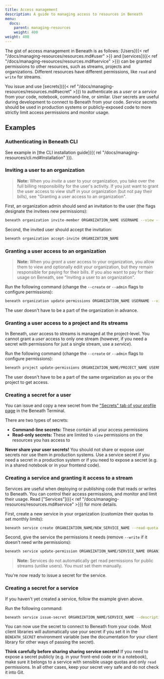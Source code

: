 ```yaml
---
title: Access management
description: A guide to managing access to resources in Beneath
menu:
  docs:
    parent: managing-resources
    weight: 400
weight: 400
---
```


The gist of access management in Beneath is as follows: [Users]{{< ref "/docs/managing-resources/resources.md#user" >}} and [services]({{< ref "/docs/managing-resources/resources.md#service" >}}) can be granted permissions to other resources, such as streams, projects and organizations. Different resources have different permissions, like `read` and `write` for streams.

You issue and use [secrets]({{< ref "/docs/managing-resources/resources.md#secret" >}}) to authenticate as a *user* or a *service* from your code, notebook, command-line, or similar. *User* secrets are useful during development to connect to Beneath from your code. *Service* secrets should be used in production systems or publicly-exposed code to more strictly limit access permissions and monitor usage.

## Examples

### Authenticating in Beneath CLI

See example in [the CLI installation guide]({{ rel "/docs/managing-resources/cli.md#Installation" }}).

### Inviting a user to an organization

> **Note:** When you *invite* a user to your organization, you take over the full billing responsibility for the user's activity. If you just want to grant the user access to view stuff in your organization (but not pay their bills), see "Granting a user access to an organization".

First, an organization admin should send an invitation to the user (the flags designate the invitees new permissions):

```bash
beneath organization invite-member ORGANIZATION_NAME USERNAME --view --admin
```

Second, the invited user should accept the invitation:

```bash
beneath organization accept-invite ORGANIZATION_NAME
```

### Granting a user access to an organization

> **Note:** When you *grant* a user access to your organization, you allow them to view and optionally ediit your organization, but they remain responsible for paying for their bills. If you also want to pay for their usage on Beneath, see "Inviting a user to an organization".

Run the following command (change the `--create` or `--admin` flags to configure permissions):

```bash
beneath organization update-permissions ORGANIZATION_NAME USERNAME --view true --create true --admin true
```

The user doesn't have to be a part of the organization in advance.

### Granting a user access to a project and its streams

In Beneath, *user* access to streams is managed at the project-level. You cannot grant a *user* access to only one stream (however, if you need a secret with permissions for just a single stream, use a *service*). 

Run the following command (change the `--create` or `--admin` flags to configure permissions):

```bash
beneath project update-permissions ORGANIZATION_NAME/PROJECT_NAME USERNAME --view true --create true --admin true
```

The user doesn't have to be a part of the same organization as you or the project to get access.

### Creating a secret for a user

You can issue and copy a new secret from the ["Secrets" tab of your profile page](https://beneath.dev/-/redirects/secrets) in the Beneath Terminal.

There are two types of secrets:
- **Command-line secrets:** These contain all your access permissions
- **Read-only secrets:** These are limited to `view` permissions on the resources you has access to

**Never share your user secrets!** You should not share or expose user secrets nor use them in production systems. Use a service secret if you need a secret in a production system or if you need to expose a secret (e.g. in a shared notebook or in your frontend code).

### Creating a service and granting it access to a stream

Services are useful when deploying or publishing code that reads or writes to Beneath. You can control their access permissions, and monitor and limit their usage. Read ["Services"]({{< ref "/docs/managing-resources/resources.md#service" >}}) for more details.

First, create a new service in your organization (customize their quotas to set monthly limits):

```bash
beneath service create ORGANIZATION_NAME/NEW_SERVICE_NAME --read-quota-mb 100 --write-quota-mb 100
```

Second, give the service the permissions it needs (remove `--write` if it doesn't need write permissions):

```bash
beneath service update-permission ORGANIZATION_NAME/SERVICE_NAME ORGANIZATION_NAME/PROJECT_NAME/STREAM_NAME --read --write 
```

> **Note:** Services do not automatically get read permissions for public streams (unlike users). You must set them manually.

You're now ready to issue a secret for the service.

### Creating a secret for a service

If you haven't yet created a service, follow the example given above.

Run the following command:

```bash
beneath service issue-secret ORGANIZATION_NAME/SERVICE_NAME --description "YOUR SERVICE DESCRIPTION"
```

You can now use the secret to connect to Beneath from your code. Most client libraries will automatically use your secret if you set it in the `BENEATH_SECRET` environment variable (see the documentation for your client library for other ways of passing the secret).

**Think carefully before sharing sharing service secrets!** If you need to expose a secret publicly (e.g. in your front-end code or in a notebook), make sure it belongs to a service with sensible usage quotas and only `read` permissions. In all other cases, keep your secret very safe and do not check it into Git.
